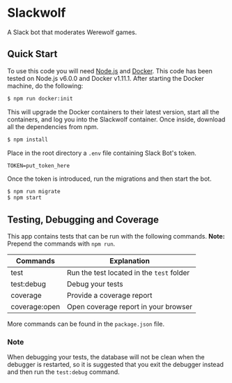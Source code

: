 # Slackwolf

A Slack bot that moderates Werewolf games.

## Quick Start

To use this code you will need [Node.js][node] and [Docker][docker].
This code has been tested on Node.js v6.0.0 and Docker v1.11.1.
After starting the Docker machine, do the following:

``` bash
$ npm run docker:init
```

This will upgrade the Docker containers to their latest version, start all the
containers, and log you into the Slackwolf container.
Once inside, download all the dependencies from npm.

``` bash
$ npm install
```

Place in the root directory a `.env` file containing Slack Bot's token.

```
TOKEN=put_token_here
```

Once the token is introduced, run the migrations and then start the bot.

``` bash
$ npm run migrate
$ npm start
```

## Testing, Debugging and Coverage

This app contains tests that can be run with the following commands.
__Note:__ Prepend the commands with `npm run`.

| Commands      | Explanation                               |
| ------------- | ----------------------------------------- |
| test          | Run the test located in the `test` folder |
| test:debug    | Debug your tests                          |
| coverage      | Provide a coverage report                 |
| coverage:open | Open coverage report in your browser      |

More commands can be found in the `package.json` file.

### Note

When debugging your tests, the database will not be clean when the debugger is
restarted, so it is suggested that you exit the debugger instead and then run
the `test:debug` command.

[docker]: https://www.docker.com/
[node]: https://nodejs.org/en/
